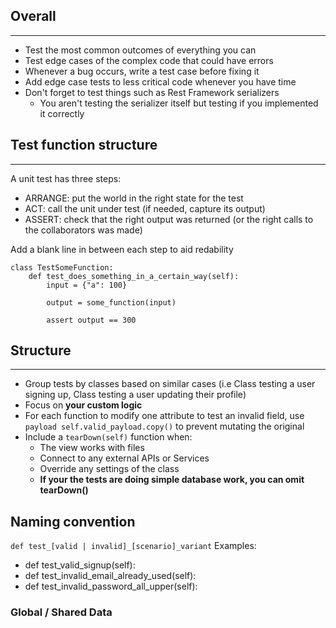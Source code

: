## Overall
---
- Test the most common outcomes of everything you can
- Test edge cases of the complex code that could have errors
- Whenever a bug occurs, write a test case before fixing it
- Add edge case tests to less critical code whenever you have time
- Don't forget to test things such as Rest Framework serializers
	- You aren't testing the serializer itself but testing if you implemented it correctly
## Test function structure
---
A unit test has three steps:
- ARRANGE: put the world in the right state for the test
- ACT: call the unit under test (if needed, capture its output)
- ASSERT: check that the right output was returned (or the right calls to the collaborators was made)

Add a blank line in between each step to aid redability
```
class TestSomeFunction:
    def test_does_something_in_a_certain_way(self):
        input = {"a": 100}

        output = some_function(input)

        assert output == 300
```
## Structure
---
- Group tests by classes based on similar cases (i.e Class testing a user signing up, Class testing a user updating their profile)
- Focus on **your custom logic**
- For each function to modify one attribute to test an invalid field, use `payload self.valid_payload.copy()` to prevent mutating the original
- Include a `tearDown(self)` function when:
	- The view works with files
	- Connect to any external APIs or Services
	- Override any settings of the class
	- **If your the tests are doing simple database work, you can omit tearDown()**
## Naming convention
`def test_[valid | invalid]_[scenario]_variant`
Examples:
- def test_valid_signup(self):
- def test_invalid_email_already_used(self):
- def test_invalid_password_all_upper(self):
### Global / Shared Data

